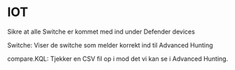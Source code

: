 # IOT

Sikre at alle Switche er kommet med ind under Defender devices 


Switche:
Viser de switche som melder korrekt ind til Advanced Hunting

compare.KQL:
Tjekker en CSV fil op i mod det vi kan se i Advanced Hunting.